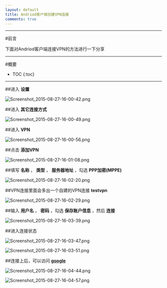 ```yaml
---
layout: default
title: Andriod客户端创建VPN连接
comments: true
---
```




---

#前言

下面对Andriod客户端连接VPN的方法进行一下分享

---

#概要

* TOC
{:toc}


---




##进入 **设置**

![Screenshot_2015-08-27-16-00-42.png](/images/vpn_for_android_clients/Screenshot_2015-08-27-16-00-42.png)

##进入 **其它连接方式**

![Screenshot_2015-08-27-16-00-49.png](/images/vpn_for_android_clients/Screenshot_2015-08-27-16-00-49.png)


##进入 **VPN**


![Screenshot_2015-08-27-16-00-56.png](/images/vpn_for_android_clients/Screenshot_2015-08-27-16-00-56.png)

##点击 **添加VPN**

![Screenshot_2015-08-27-16-01-08.png](/images/vpn_for_android_clients/Screenshot_2015-08-27-16-01-08.png)

##填写 **名称** ， **类型** ， **服务器地址** ，勾选 **PPP加密(MPPE)**

![Screenshot_2015-08-27-16-02-20.png](/images/vpn_for_android_clients/Screenshot_2015-08-27-16-02-20.png)

##VPN连接里面会多出一个自建的VPN连接 **testvpn**	

![Screenshot_2015-08-27-16-02-29.png](/images/vpn_for_android_clients/Screenshot_2015-08-27-16-02-29.png)


##输入 **用户名** ， **密码** ，勾选 **保存账户信息** ，然后 **连接**

![Screenshot_2015-08-27-16-03-39.png](/images/vpn_for_android_clients/Screenshot_2015-08-27-16-03-39.png)

##进入连接状态

![Screenshot_2015-08-27-16-03-47.png](/images/vpn_for_android_clients/Screenshot_2015-08-27-16-03-47.png)



![Screenshot_2015-08-27-16-03-51.png](/images/vpn_for_android_clients/Screenshot_2015-08-27-16-03-51.png)



##连接上后，可以访问 **[google][google]**

![Screenshot_2015-08-27-16-04-44.png](/images/vpn_for_android_clients/Screenshot_2015-08-27-16-04-44.png)


![Screenshot_2015-08-27-16-04-57.png](/images/vpn_for_android_clients/Screenshot_2015-08-27-16-04-57.png)




[google]:http://www.google.com/

